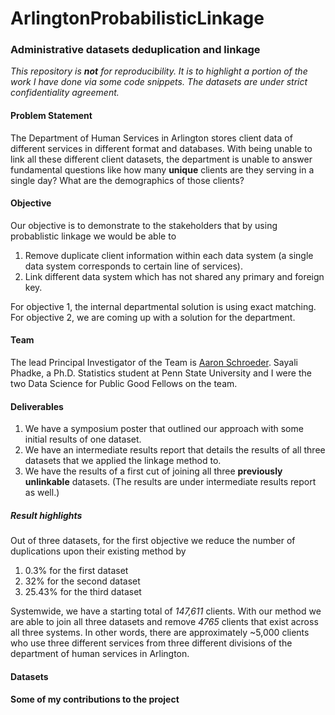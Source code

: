 # ArlingtonProbabilisticLinkage
### Administrative datasets deduplication and linkage

*This repository is **not** for reproducibility. It is to highlight a portion of the work I have done via some code snippets. The datasets are under strict confidentiality agreement.*

#### Problem Statement

The Department of Human Services in Arlington stores client data of different services in different format and databases. With being unable to link all these different client datasets, the department is unable to answer fundamental questions like how many **unique** clients are they serving in a single day? What are the demographics of those clients?

#### Objective

Our objective is to demonstrate to the stakeholders that by using probablistic linkage we would be able to

1. Remove duplicate client information within each data system (a single data system corresponds to certain line of services).
2. Link different data system which has not shared any primary and foreign key. 

For objective 1, the internal departmental solution is using exact matching. For objective 2, we are coming up with a solution for the department.

#### Team

The lead Principal Investigator of the Team is [Aaron Schroeder](https://www.bi.vt.edu/faculty/Aaron-Schroeder). Sayali Phadke, a Ph.D. Statistics student at Penn State University and I were the two Data Science for Public Good Fellows on the team.

#### Deliverables

1. We have a symposium poster that outlined our approach with some initial results of one dataset.
2. We have an intermediate results report that details the results of all three datasets that we applied the linkage method to.
3. We have the results of a first cut of joining all three **previously unlinkable** datasets. (The results are under intermediate results report as well.) 

##### Result highlights

Out of three datasets, for the first objective we reduce the number of duplications upon their existing method by

1. 0.3% for the first dataset
2. 32% for the second dataset
3. 25.43% for the third dataset

Systemwide, we have a starting total of *147,611* clients. With our method we are able to join all three datasets and remove *4765* clients that exist across all three systems. In other words, there are approximately ~5,000 clients who use three different services from three different divisions of the department of human services in Arlington.

#### Datasets



#### Some of my contributions to the project

#### 
